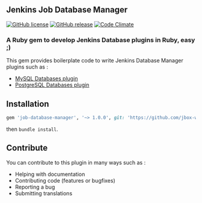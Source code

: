 ## Jenkins Job Database Manager

[![GitHub license](https://img.shields.io/github/license/jbox-web/job-database-manager.svg)](https://github.com/jbox-web/job-database-manager/blob/master/LICENSE)
[![GitHub release](https://img.shields.io/github/release/jbox-web/job-database-manager.svg)](https://github.com/jbox-web/job-database-manager/releases/latest)
[![Code Climate](https://codeclimate.com/github/jbox-web/job-database-manager/badges/gpa.svg)](https://codeclimate.com/github/jbox-web/job-database-manager)

### A Ruby gem to develop Jenkins Database plugins in Ruby, easy ;)

This gem provides boilerplate code to write Jenkins Database Manager plugins such as :

* [MySQL Databases plugin](https://github.com/jbox-web/job-database-manager-mysql)
* [PostgreSQL Databases plugin](https://github.com/jbox-web/job-database-manager-postgresql)

## Installation

```ruby
gem 'job-database-manager', '~> 1.0.0', git: 'https://github.com/jbox-web/job-database-manager.git', tag: '1.0.0'
```

then `bundle install`.

## Contribute

You can contribute to this plugin in many ways such as :
* Helping with documentation
* Contributing code (features or bugfixes)
* Reporting a bug
* Submitting translations
